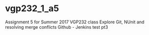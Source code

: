 # vgp232_1_a5
Assignment 5 for Summer 2017 VGP232 class
Explore Git, NUnit and resolving merge conflicts
Github - Jenkins test pt3

